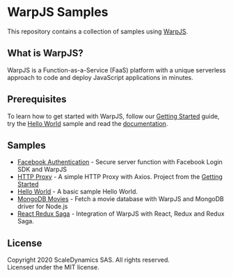 # WarpJS Samples

This repository contains a collection of samples using [WarpJS](https://warpjs.com).

## What is WarpJS?

WarpJS is a Function-as-a-Service (FaaS) platform with a unique serverless approach to code and deploy JavaScript applications in minutes.

## Prerequisites

To learn how to get started with WarpJS, follow our [Getting Started](https://warpjs.dev/docs/getting-started) guide, try the [Hello World](./hello-world) sample and read the [documentation](https://warpjs.dev).

## Samples

- [Facebook Authentication](./facebook-auth) - Secure server function with Facebook Login SDK and WarpJS
- [HTTP Proxy](./http-proxy) - A simple HTTP Proxy with Axios. Project from the [Getting Started](https://warpjs.dev/docs/getting-started)
- [Hello World](./hello-world) - A basic sample Hello World.
- [MongoDB Movies](./mongodb-movies) - Fetch a movie database with WarpJS and MongoDB driver for Node.js
- [React Redux Saga](./react-redux-saga) - Integration of WarpJS with React, Redux and Redux Saga.

<!--
- [Contact-us form with Vue.js](./contact-us) - Create a simple contact-us form in Vue.js and send e-mail with Node.js thanks to WarpJS.
- [Dark Sky API](./darksky) - Get the weather from the Dark Sky REST API
- [Firebase Authentication](./firebase-auth) - Secure server function with Firebase and WarpJS
- [OpenCage Geocoder API](./opencage-geocoder) - Get the physical address from a GPS location with OpenCage Geocoder API
- [Stripe Node.JS](./stripe-node) - Make a paiement with Stripe Node.JS module and WarpJS.
- [TensorFlow.js Toxicity](./tensorflowjs-toxicity) - Execute the toxicity model for TensorFlow.js on WarpJS
- [Twilio SMS](./twilio-sms) - Send SMS with Twilio and WarpJS.
- [ViaMichelin API](./viamichelin) - Find the best restaurants near you from the ViaMichelin REST API
  -->

## License

Copyright 2020 ScaleDynamics SAS. All rights reserved.  
Licensed under the MIT license.

